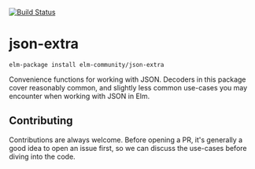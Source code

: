[![Build Status](https://travis-ci.org/elm-community/json-extra.svg?branch=master)](https://travis-ci.org/elm-community/json-extra)

# json-extra

```
elm-package install elm-community/json-extra
```

Convenience functions for working with JSON. Decoders in this package cover
reasonably common, and slightly less common use-cases you may encounter when
working with JSON in Elm.

## Contributing

Contributions are always welcome. Before opening a PR, it's generally a good
idea to open an issue first, so we can discuss the use-cases before diving into
the code.
